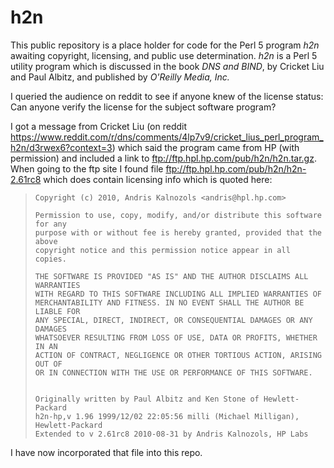 # h2n 

This public repository is a place holder for code for the Perl 5 program *h2n* awaiting copyright, licensing, and public use determination.  *h2n* is a Perl 5 utility program which is discussed in the book *DNS and BIND*, by Cricket Liu and Paul Albitz, and published by *O'Reilly Media, Inc.*

I queried the audience on reddit to see if anyone knew of the license status: Can anyone verify the license for the subject software program?

I got a message from Cricket Liu (on reddit <https://www.reddit.com/r/dns/comments/4lp7v9/cricket_lius_perl_program_h2n/d3rwex6?context=3>) which said the program came from HP (with permission) and included a link to <ftp://ftp.hpl.hp.com/pub/h2n/h2n.tar.gz>.  When going to the ftp site I found file <ftp://ftp.hpl.hp.com/pub/h2n/h2n-2.61rc8> which does contain licensing info which is quoted here:

>     Copyright (c) 2010, Andris Kalnozols <andris@hpl.hp.com>
> 
>     Permission to use, copy, modify, and/or distribute this software for any
>     purpose with or without fee is hereby granted, provided that the above
>     copyright notice and this permission notice appear in all copies.
> 
>     THE SOFTWARE IS PROVIDED "AS IS" AND THE AUTHOR DISCLAIMS ALL WARRANTIES
>     WITH REGARD TO THIS SOFTWARE INCLUDING ALL IMPLIED WARRANTIES OF
>     MERCHANTABILITY AND FITNESS. IN NO EVENT SHALL THE AUTHOR BE LIABLE FOR
>     ANY SPECIAL, DIRECT, INDIRECT, OR CONSEQUENTIAL DAMAGES OR ANY DAMAGES
>     WHATSOEVER RESULTING FROM LOSS OF USE, DATA OR PROFITS, WHETHER IN AN
>     ACTION OF CONTRACT, NEGLIGENCE OR OTHER TORTIOUS ACTION, ARISING OUT OF
>     OR IN CONNECTION WITH THE USE OR PERFORMANCE OF THIS SOFTWARE.
> 
> 
>     Originally written by Paul Albitz and Ken Stone of Hewlett-Packard
>     h2n-hp,v 1.96 1999/12/02 22:05:56 milli (Michael Milligan), Hewlett-Packard
>     Extended to v 2.61rc8 2010-08-31 by Andris Kalnozols, HP Labs

I have now incorporated that file into this repo.
